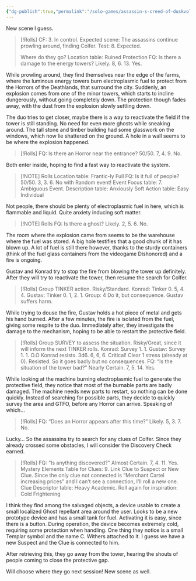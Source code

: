```yaml
---
{"dg-publish":true,"permalink":"/solo-games/assassin-s-creed-of-duskvol-bit-d/session-6/"}
---
```


New scene I guess.

> [!Rolls]
> CF: 3. In control.
> Expected scene: The assassins continue prowling around, finding Colfer.
> Test: 8. Expected.
> 
> Where do they go?
> Location table: Ruined Protection
> FQ: Is there a damage to the energy towers? Likely. 8, 6. 13. Yes.

While prowling around, they find themselves near the edge of the farms, where the luminous energy towers burn electroplasmic fuel to protect from the Horrors of the Deathlands, that surround the city.
Suddenly, an explosion comes from one of the minor towers, which starts to incline dungerously, without going completely down. The protection though fades away, with the dust from the explosion slowly settling down. 

The duo tries to get closer, maybe there is a way to reactivate the field if the tower is still standing. No need for even more ghosts while sneaking around.
The tall stone and timber building had some glasswork on the windows, which now lie shattered on the ground. A hole in a wall seems to be where the explosion happened.

> [!Rolls]
> FQ: Is there an Horror near the entrance? 50/50. 7, 4. 9. No.
> 

Both enter inside, hoping to find a fast way to reactivate the system.


> [!NOTE] Rolls
> Location table: Frantic-ly Full
> FQ: Is it full of people? 50/50. 3, 3. 6. No with Random event!
> Event Focus table: 7. Ambiguous Event.
> Description table: Anxiously Soft
> Action table: Easy Individual

Not people, there should be plenty of electroplasmic fuel in here, which is flammable and liquid. Quite anxiety inducing soft matter.


> [!NOTE] Rolls
> FQ: Is there a ghost? Likely. 2, 5. 6. No.

The room where the explosion came from seems to be the warehouse where the fuel was stored. A big hole testifies that a good chunk of it has blown up. A lot of fuel is still there however, thanks to the sturdy containers (think of the fuel glass containers from the videogame Dishonored) and a fire is ongoing.

Gustav and Konrad try to stop the fire from blowing the tower up definitely. After they will try to reactivate the tower, then resume the search for Colfer.


> [!Rolls]
> Group TINKER action. Risky/Standard.
> Konrad: Tinker 0. 5, 4. 4.
> Gustav: Tinker 0. 1, 2. 1.
> Group: 4
> Do it, but consequence. Gustav suffers harm.

While trying to douse the fire, Gustav holds a hot piece of metal and gets his hand burned. After a few minutes, the fire is isolated from the fuel, giving some respite to the duo.
Immediately after, they investigate the damage to the mechanism, hoping to be able to restart the protective field.


> [!Rolls]
> Group SURVEY to assess the situation.
> Risky/Great, since it will inform the next TINKER rolls.
> Konrad: Survey 1. 1.
> Gustav: Survey 1. 1. O.O
> Konrad resists. 3d6. 6, 6, 6. Critical! Clear 1 stress (already at 0). Resisted.
> So it goes badly but no consequences.
> FQ: “Is the situation of the tower bad?” Nearly Certain.  7, 5. 14. Yes.

While looking at the machine burning electroplasmic fuel to generate the protective field, they notice that most of the burnable parts are badly damaged. The machine needs new parts to restart, so nothing can be done quickly.
Instead of searching for possible parts, they decide to quickly survey the area and GTFO, before any Horror can arrive.
Speaking of which…
> [!Rolls]
> FQ: “Does an Horror appears after this time?” Likely. 5, 3. 7. No.

Lucky…
So the assassins try to search for any clues of Colfer.
Since they already crossed some obstacles, I will consider the Discovery Check earned.

> [!Rolls]
> FQ: “Is anything discovered?” Almost Certain. 7, 4. 11. Yes.
> Mystery Elements Table for Clues: 9. Link Clue to Suspect or New Clue.
> Since the only clue not connected is “Merchant Cartel increasing prices” and I can’t see a connection, I’ll roll a new one.
> Clue Descriptor table: Heavy Academic.
> Roll again for inspiration: Cold Frightening

I think they find among the salvaged objects, a device usable to create a small localized Ghost repellant area around the user. Looks to be a new prototype device and has a small tank for fuel.
Activating it is easy, since there is a button. During operation, the device becomes extremely cold, requiring some protection when handling.
One thing they notice is a small Templar symbol and the name C. Withers attached to it.
I guess we have a new Suspect and the Clue is connected to him.

After retrieving this, they go away from the tower, hearing the shouts of people coming to close the protective gap.

Will choose where they go next session!
New scene as well.